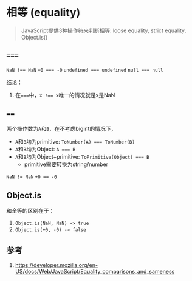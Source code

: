 # 相等 (equality)

> JavaScript提供3种操作符来判断相等: loose equality, strict equality, Object.is()

## `===`

`NaN !== NaN`
`+0 === -0`
`undefined === undefined`
`null === null`

结论：

1. 在`===`中，`x !== x`唯一的情况就是x是NaN

## `==`

两个操作数为`A`和`B`，在不考虑bigint的情况下，

- `A`和`B`均为primitive: `ToNumber(A) === ToNumber(B)`
- `A`和`B`均为Object: `A === B`
- `A`和`B`均为Object+primitive: `ToPrimitive(Object) === B`
  - primitive需要转换为string/number

`NaN != NaN`
`+0 == -0`

## Object.is

和全等的区别在于：

1. `Object.is(NaN, NaN) -> true`
2. `Object.is(+0, -0) -> false`

## 参考

1. https://developer.mozilla.org/en-US/docs/Web/JavaScript/Equality_comparisons_and_sameness